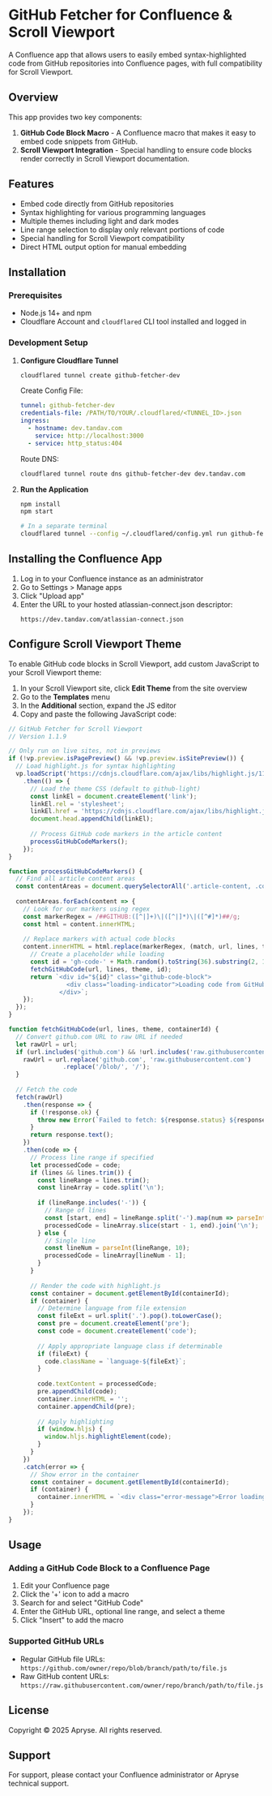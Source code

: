 # GitHub Fetcher for Confluence & Scroll Viewport

A Confluence app that allows users to easily embed syntax-highlighted code from GitHub repositories into Confluence pages, with full compatibility for Scroll Viewport.

## Overview

This app provides two key components:

1. **GitHub Code Block Macro** - A Confluence macro that makes it easy to embed code snippets from GitHub.
2. **Scroll Viewport Integration** - Special handling to ensure code blocks render correctly in Scroll Viewport documentation.

## Features

- Embed code directly from GitHub repositories
- Syntax highlighting for various programming languages
- Multiple themes including light and dark modes
- Line range selection to display only relevant portions of code
- Special handling for Scroll Viewport compatibility
- Direct HTML output option for manual embedding

## Installation

### Prerequisites

- Node.js 14+ and npm
- Cloudflare Account and `cloudflared` CLI tool installed and logged in

### Development Setup

1. **Configure Cloudflare Tunnel**

   ```bash
   cloudflared tunnel create github-fetcher-dev
   ```

   Create Config File:
   ```yaml
   tunnel: github-fetcher-dev
   credentials-file: /PATH/TO/YOUR/.cloudflared/<TUNNEL_ID>.json
   ingress:
     - hostname: dev.tandav.com
       service: http://localhost:3000
     - service: http_status:404
   ```

   Route DNS:
   ```bash
   cloudflared tunnel route dns github-fetcher-dev dev.tandav.com
   ```

2. **Run the Application**

   ```bash
   npm install
   npm start
   
   # In a separate terminal
   cloudflared tunnel --config ~/.cloudflared/config.yml run github-fetcher-dev
   ```

## Installing the Confluence App

1. Log in to your Confluence instance as an administrator
2. Go to Settings > Manage apps
3. Click "Upload app"
4. Enter the URL to your hosted atlassian-connect.json descriptor:
   ```
   https://dev.tandav.com/atlassian-connect.json
   ```

## Configure Scroll Viewport Theme

To enable GitHub code blocks in Scroll Viewport, add custom JavaScript to your Scroll Viewport theme:

1. In your Scroll Viewport site, click **Edit Theme** from the site overview
2. Go to the **Templates** menu
3. In the **Additional** section, expand the JS editor
4. Copy and paste the following JavaScript code:

```javascript
// GitHub Fetcher for Scroll Viewport
// Version 1.1.9

// Only run on live sites, not in previews
if (!vp.preview.isPagePreview() && !vp.preview.isSitePreview()) {
  // Load highlight.js for syntax highlighting
  vp.loadScript('https://cdnjs.cloudflare.com/ajax/libs/highlight.js/11.7.0/highlight.min.js')
    .then(() => {
      // Load the theme CSS (default to github-light)
      const linkEl = document.createElement('link');
      linkEl.rel = 'stylesheet';
      linkEl.href = 'https://cdnjs.cloudflare.com/ajax/libs/highlight.js/11.7.0/styles/github.min.css';
      document.head.appendChild(linkEl);
      
      // Process GitHub code markers in the article content
      processGitHubCodeMarkers();
    });
}

function processGitHubCodeMarkers() {
  // Find all article content areas
  const contentAreas = document.querySelectorAll('.article-content, .confluence-content, .vp-article__content');
  
  contentAreas.forEach(content => {
    // Look for our markers using regex
    const markerRegex = /##GITHUB:([^|]+)\|([^|]*)\|([^#]*)##/g;
    const html = content.innerHTML;
    
    // Replace markers with actual code blocks
    content.innerHTML = html.replace(markerRegex, (match, url, lines, theme) => {
      // Create a placeholder while loading
      const id = 'gh-code-' + Math.random().toString(36).substring(2, 10);
      fetchGitHubCode(url, lines, theme, id);
      return `<div id="${id}" class="github-code-block">
                <div class="loading-indicator">Loading code from GitHub...</div>
              </div>`;
    });
  });
}

function fetchGitHubCode(url, lines, theme, containerId) {
  // Convert github.com URL to raw URL if needed
  let rawUrl = url;
  if (url.includes('github.com') && !url.includes('raw.githubusercontent.com')) {
    rawUrl = url.replace('github.com', 'raw.githubusercontent.com')
               .replace('/blob/', '/');
  }
  
  // Fetch the code
  fetch(rawUrl)
    .then(response => {
      if (!response.ok) {
        throw new Error(`Failed to fetch: ${response.status} ${response.statusText}`);
      }
      return response.text();
    })
    .then(code => {
      // Process line range if specified
      let processedCode = code;
      if (lines && lines.trim()) {
        const lineRange = lines.trim();
        const lineArray = code.split('\n');
        
        if (lineRange.includes('-')) {
          // Range of lines
          const [start, end] = lineRange.split('-').map(num => parseInt(num, 10));
          processedCode = lineArray.slice(start - 1, end).join('\n');
        } else {
          // Single line
          const lineNum = parseInt(lineRange, 10);
          processedCode = lineArray[lineNum - 1];
        }
      }
      
      // Render the code with highlight.js
      const container = document.getElementById(containerId);
      if (container) {
        // Determine language from file extension
        const fileExt = url.split('.').pop().toLowerCase();
        const pre = document.createElement('pre');
        const code = document.createElement('code');
        
        // Apply appropriate language class if determinable
        if (fileExt) {
          code.className = `language-${fileExt}`;
        }
        
        code.textContent = processedCode;
        pre.appendChild(code);
        container.innerHTML = '';
        container.appendChild(pre);
        
        // Apply highlighting
        if (window.hljs) {
          window.hljs.highlightElement(code);
        }
      }
    })
    .catch(error => {
      // Show error in the container
      const container = document.getElementById(containerId);
      if (container) {
        container.innerHTML = `<div class="error-message">Error loading code: ${error.message}</div>`;
      }
    });
}
```

## Usage

### Adding a GitHub Code Block to a Confluence Page

1. Edit your Confluence page
2. Click the '+' icon to add a macro
3. Search for and select "GitHub Code"
4. Enter the GitHub URL, optional line range, and select a theme
5. Click "Insert" to add the macro

### Supported GitHub URLs

- Regular GitHub file URLs: `https://github.com/owner/repo/blob/branch/path/to/file.js`
- Raw GitHub content URLs: `https://raw.githubusercontent.com/owner/repo/branch/path/to/file.js`

## License

Copyright © 2025 Apryse. All rights reserved.

## Support

For support, please contact your Confluence administrator or Apryse technical support. 